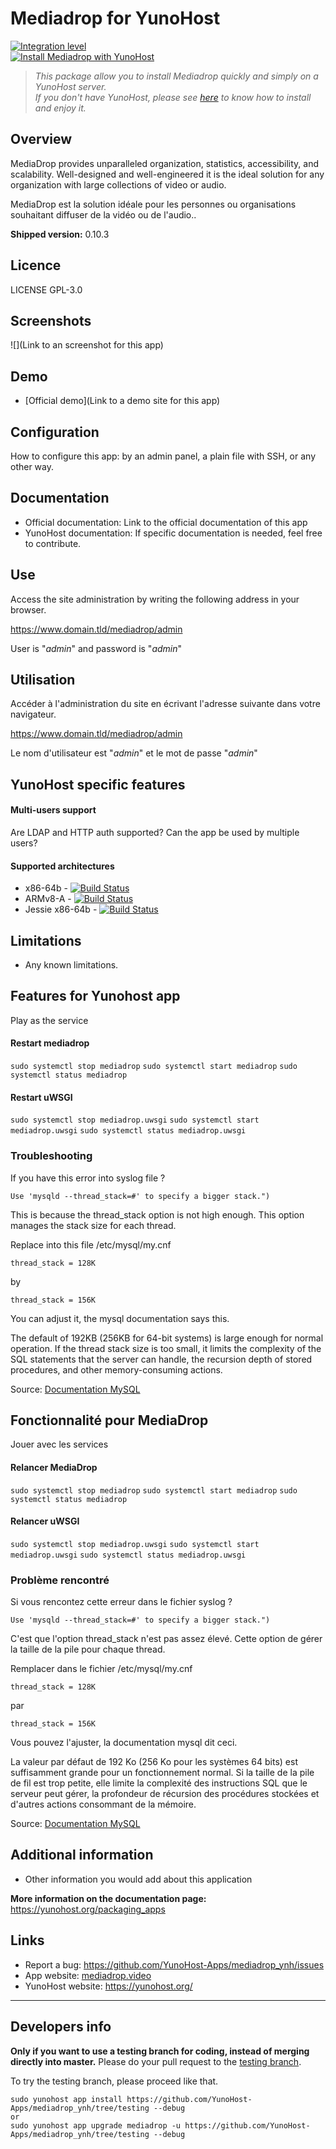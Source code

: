 # Mediadrop for YunoHost

[![Integration level](https://dash.yunohost.org/integration/mediadrop.svg)](https://dash.yunohost.org/appci/app/mediadrop)  
[![Install Mediadrop with YunoHost](https://install-app.yunohost.org/install-with-yunohost.png)](https://install-app.yunohost.org/?app=mediadrop)

> *This package allow you to install Mediadrop quickly and simply on a YunoHost server.  
If you don't have YunoHost, please see [here](https://yunohost.org/#/install) to know how to install and enjoy it.*

## Overview
MediaDrop provides unparalleled organization, statistics, accessibility, and scalability. Well-designed and well-engineered it is the ideal solution for any organization with large collections of video or audio.

MediaDrop est la solution idéale pour les personnes ou organisations souhaitant diffuser de la vidéo ou de l'audio..

**Shipped version:** 0.10.3

## Licence

LICENSE GPL-3.0

## Screenshots

![](Link to an screenshot for this app)

## Demo

* [Official demo](Link to a demo site for this app)

## Configuration

How to configure this app: by an admin panel, a plain file with SSH, or any other way.

## Documentation

 * Official documentation: Link to the official documentation of this app
 * YunoHost documentation: If specific documentation is needed, feel free to contribute.

## Use

Access the site administration by writing the following address in your browser.

https://www.domain.tld/mediadrop/admin

User is "*admin*" and password is "*admin*"
 
## Utilisation

Accéder à l'administration du site en écrivant l'adresse suivante dans votre navigateur.

https://www.domain.tld/mediadrop/admin

Le nom d'utilisateur est "*admin*" et le mot de passe "*admin*"


## YunoHost specific features

#### Multi-users support

Are LDAP and HTTP auth supported?
Can the app be used by multiple users?

#### Supported architectures

* x86-64b - [![Build Status](https://ci-apps.yunohost.org/ci/logs/mediadrop%20%28Community%29.svg)](https://ci-apps.yunohost.org/ci/apps/mediadrop/)
* ARMv8-A - [![Build Status](https://ci-apps-arm.yunohost.org/ci/logs/mediadrop%20%28Community%29.svg)](https://ci-apps-arm.yunohost.org/ci/apps/mediadrop/)
* Jessie x86-64b - [![Build Status](https://ci-stretch.nohost.me/ci/logs/mediadrop%20%28Community%29.svg)](https://ci-stretch.nohost.me/ci/apps/mediadrop/)

## Limitations

* Any known limitations.

## Features for Yunohost app

Play as the service

#### Restart mediadrop

`sudo systemctl stop mediadrop`
`sudo systemctl start mediadrop`
`sudo systemctl status mediadrop`

#### Restart uWSGI

`sudo systemctl stop mediadrop.uwsgi`
`sudo systemctl start mediadrop.uwsgi`
`sudo systemctl status mediadrop.uwsgi`

### Troubleshooting

If you have this error into syslog file ? 

`Use 'mysqld --thread_stack=#' to specify a bigger stack.")`

This is because the thread_stack option is not high enough. This option manages the stack size for each thread.

Replace into this file /etc/mysql/my.cnf

`thread_stack = 128K`

by

`thread_stack = 156K`

You can adjust it, the mysql documentation says this.

The default of 192KB (256KB for 64-bit systems) is large enough for normal operation. If the thread stack size is too small, it limits the complexity of the SQL statements that the server can handle, the recursion depth of stored procedures, and other memory-consuming actions.

Source: [Documentation MySQL](https://dev.mysql.com/doc/refman/5.7/en/server-system-variables.html#sysvar_thread_stack)

## Fonctionnalité pour MediaDrop

Jouer avec les services

#### Relancer MediaDrop

`sudo systemctl stop mediadrop`
`sudo systemctl start mediadrop`
`sudo systemctl status mediadrop`

#### Relancer uWSGI

`sudo systemctl stop mediadrop.uwsgi`
`sudo systemctl start mediadrop.uwsgi`
`sudo systemctl status mediadrop.uwsgi`

### Problème rencontré

Si vous rencontez cette erreur dans le fichier syslog ? 

`Use 'mysqld --thread_stack=#' to specify a bigger stack.")`

C'est que l'option thread_stack n'est pas assez élevé. Cette option de gérer la taille de la pile pour chaque thread.

Remplacer dans le fichier /etc/mysql/my.cnf

`thread_stack = 128K`

par

`thread_stack = 156K`

Vous pouvez l'ajuster, la documentation mysql dit ceci.

La valeur par défaut de 192 Ko (256 Ko pour les systèmes 64 bits) est suffisamment grande pour un fonctionnement normal. Si la taille de la pile de fil est trop petite, elle limite la complexité des instructions SQL que le serveur peut gérer, la profondeur de récursion des procédures stockées et d'autres actions consommant de la mémoire.

Source: [Documentation MySQL](https://dev.mysql.com/doc/refman/5.7/en/server-system-variables.html#sysvar_thread_stack)

## Additional information

* Other information you would add about this application

**More information on the documentation page:**  
https://yunohost.org/packaging_apps

## Links

 * Report a bug: https://github.com/YunoHost-Apps/mediadrop_ynh/issues
 * App website: [mediadrop.video](http://mediadrop.video/)
 * YunoHost website: https://yunohost.org/

---

Developers info
----------------

**Only if you want to use a testing branch for coding, instead of merging directly into master.**
Please do your pull request to the [testing branch](https://github.com/YunoHost-Apps/mediadrop_ynh/tree/testing).

To try the testing branch, please proceed like that.
```
sudo yunohost app install https://github.com/YunoHost-Apps/mediadrop_ynh/tree/testing --debug
or
sudo yunohost app upgrade mediadrop -u https://github.com/YunoHost-Apps/mediadrop_ynh/tree/testing --debug
```

